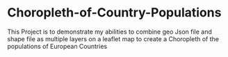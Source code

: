 # Choropleth-of-Country-Populations
This Project is to demonstrate my abilities to combine geo Json file and shape file as multiple layers on a leaflet map to create a Choropleth of the populations of European Countries
